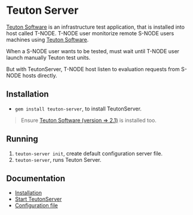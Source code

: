 
# Teuton Server

[Teuton Software](https://github.com/teuton-software/teuton) is an infrastructure test application, that is installed into host called T-NODE. T-NODE user monitorize remote S-NODE users machines using [Teuton Software](https://github.com/teuton-software/teuton).

When a S-NODE user wants to be tested, must wait until T-NODE user launch manually Teuton test units.

But with TeutonServer, T-NODE host listen to evaluation requests from S-NODE hosts directly.

## Installation

* `gem install teuton-server`, to install TeutonServer.

> Ensure [Teuton Software (version => 2.1)](https://github.com/teuton-software/teuton) is installed too.

## Running

1. `teuton-server init`, create default configuration server file.
1. `teuton-server`, runs Teuton Server.

## Documentation

* [Installation](docs/installation.md)
* [Start TeutonServer](docs/start.md)
* [Configuration file](docs/configfile.md)
